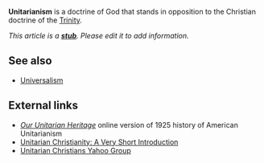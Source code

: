 **Unitarianism** is a doctrine of God that stands in opposition to
the Christian doctrine of the [Trinity](Trinity "Trinity").

*This article is a **[stub](http://www.theopedia.com/Category:Theopedia_stubs "Category:Theopedia stubs")**. Please edit it to add information.*
## See also

-   [Universalism](Universalism "Universalism")

## External links

-   [*Our Unitarian Heritage*](http://online.sksm.edu/ouh/book.html)
    online version of 1925 history of American Unitarianism
-   [Unitarian Christianity: A Very Short Introduction](http://www.unitarianchristianity.info)
-   [Unitarian Christians Yahoo Group](http://groups.yahoo.com/group/UnitarianChristians/)



